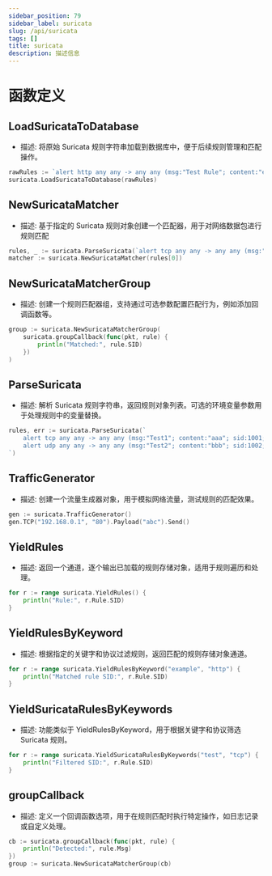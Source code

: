 ```yaml
---
sidebar_position: 79
sidebar_label: suricata
slug: /api/suricata
tags: []
title: suricata
description: 描述信息
---
```

# 函数定义
## LoadSuricataToDatabase
- 描述: 将原始 Suricata 规则字符串加载到数据库中，便于后续规则管理和匹配操作。

```go
rawRules := `alert http any any -> any any (msg:"Test Rule"; content:"example"; sid:1;)`
suricata.LoadSuricataToDatabase(rawRules)
```

## NewSuricataMatcher
- 描述: 基于指定的 Suricata 规则对象创建一个匹配器，用于对网络数据包进行规则匹配

```go
rules, _ := suricata.ParseSuricata(`alert tcp any any -> any any (msg:"match test"; content:"abc"; sid:2;)`)
matcher := suricata.NewSuricataMatcher(rules[0])
```

## NewSuricataMatcherGroup
- 描述: 创建一个规则匹配器组，支持通过可选参数配置匹配行为，例如添加回调函数等。

```go
group := suricata.NewSuricataMatcherGroup(
    suricata.groupCallback(func(pkt, rule) {
        println("Matched:", rule.SID)
    })
)
```

## ParseSuricata
- 描述: 解析 Suricata 规则字符串，返回规则对象列表。可选的环境变量参数用于处理规则中的变量替换。

```go
rules, err := suricata.ParseSuricata(`
    alert tcp any any -> any any (msg:"Test1"; content:"aaa"; sid:1001;)
    alert udp any any -> any any (msg:"Test2"; content:"bbb"; sid:1002;)
`)
```

## TrafficGenerator
- 描述: 创建一个流量生成器对象，用于模拟网络流量，测试规则的匹配效果。

```go
gen := suricata.TrafficGenerator()
gen.TCP("192.168.0.1", "80").Payload("abc").Send()
```

## YieldRules
- 描述: 返回一个通道，逐个输出已加载的规则存储对象，适用于规则遍历和处理。

```go
for r := range suricata.YieldRules() {
    println("Rule:", r.Rule.SID)
}
```

## YieldRulesByKeyword
- 描述: 根据指定的关键字和协议过滤规则，返回匹配的规则存储对象通道。

```go
for r := range suricata.YieldRulesByKeyword("example", "http") {
    println("Matched rule SID:", r.Rule.SID)
}
```

## YieldSuricataRulesByKeywords
- 描述: 功能类似于 YieldRulesByKeyword，用于根据关键字和协议筛选 Suricata 规则。

```go
for r := range suricata.YieldSuricataRulesByKeywords("test", "tcp") {
    println("Filtered SID:", r.Rule.SID)
}
```

## groupCallback
- 描述: 定义一个回调函数选项，用于在规则匹配时执行特定操作，如日志记录或自定义处理。

```go
cb := suricata.groupCallback(func(pkt, rule) {
    println("Detected:", rule.Msg)
})
group := suricata.NewSuricataMatcherGroup(cb)
```